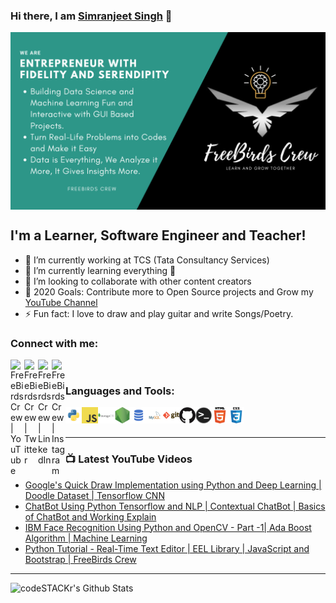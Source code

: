 ### Hi there, I am [Simranjeet Singh](https://www.instagram.com/itsexceptional/) 👋

[<img align="center" alt="FreeBirds Crew | YouTube" src="https://github.com/FreeBirdsCrew/freebirdscrew/blob/master/FreeBirds%20Crew.png" />](https://www.youtube.com/channel/UC4RZP6hNT5gMlWCm0NDzUWg?view_as=subscriber?sub_confirmation=1)

## I'm a Learner, Software Engineer and Teacher!
- 🔭 I’m currently working at TCS (Tata Consultancy Services)
- 🌱 I’m currently learning everything 🤣
- 👯 I’m looking to collaborate with other content creators
- 🥅 2020 Goals: Contribute more to Open Source projects and Grow my [YouTube Channel](https://www.youtube.com/channel/UC4RZP6hNT5gMlWCm0NDzUWg?view_as=subscriber?sub_confirmation=1)
- ⚡ Fun fact: I love to draw and play guitar and write Songs/Poetry.

### Connect with me:

[<img align="left" alt="FreeBirds Crew | YouTube" width="22px" src="https://cdn.jsdelivr.net/npm/simple-icons@v3/icons/youtube.svg" />](https://www.youtube.com/channel/UC4RZP6hNT5gMlWCm0NDzUWg?view_as=subscriber?sub_confirmation=1)
[<img align="left" alt="FreeBirds Crew | Twitter" width="22px" src="https://cdn.jsdelivr.net/npm/simple-icons@v3/icons/twitter.svg" />](https://twitter.com/CrewFreebirds)
[<img align="left" alt="FreeBirds Crew | LinkedIn" width="22px" src="https://cdn.jsdelivr.net/npm/simple-icons@v3/icons/linkedin.svg" />](https://www.linkedin.com/in/simranjeet-singh-ab8071153/)
[<img align="left" alt="FreeBirds Crew | Instagram" width="22px" src="https://cdn.jsdelivr.net/npm/simple-icons@v3/icons/instagram.svg" />](https://www.instagram.com/freebirdscrew/)

<br />

### Languages and Tools:
[<img align="left" alt="Python" width="26px" src="https://raw.githubusercontent.com/github/explore/80688e429a7d4ef2fca1e82350fe8e3517d3494d/topics/python/python.png"/>](https://bit.ly/2Pi452M)
[<img align="left" alt="JavaScript" width="26px" src="https://raw.githubusercontent.com/github/explore/80688e429a7d4ef2fca1e82350fe8e3517d3494d/topics/javascript/javascript.png" />](https://bit.ly/2Pi452M)
[<img align="left" alt="MongoDB" width="26px" src="https://raw.githubusercontent.com/github/explore/80688e429a7d4ef2fca1e82350fe8e3517d3494d/topics/mongodb/mongodb.png" />](https://bit.ly/2Pi452M)
[<img align="left" alt="Node.js" width="26px" src="https://raw.githubusercontent.com/github/explore/80688e429a7d4ef2fca1e82350fe8e3517d3494d/topics/nodejs/nodejs.png" />](https://bit.ly/2Pi452M)
[<img align="left" alt="SQL" width="26px" src="https://raw.githubusercontent.com/github/explore/80688e429a7d4ef2fca1e82350fe8e3517d3494d/topics/sql/sql.png" />](https://bit.ly/2Pi452M)
[<img align="left" alt="MySQL" width="26px" src="https://raw.githubusercontent.com/github/explore/80688e429a7d4ef2fca1e82350fe8e3517d3494d/topics/mysql/mysql.png" />](https://bit.ly/2Pi452M)
[<img align="left" alt="Git" width="26px" src="https://raw.githubusercontent.com/github/explore/80688e429a7d4ef2fca1e82350fe8e3517d3494d/topics/git/git.png" />](https://bit.ly/2Pi452M)
[<img align="left" alt="GitHub" width="26px" src="https://raw.githubusercontent.com/github/explore/78df643247d429f6cc873026c0622819ad797942/topics/github/github.png" />](https://bit.ly/2Pi452M)
[<img align="left" alt="HTML5" width="26px" src="https://raw.githubusercontent.com/github/explore/80688e429a7d4ef2fca1e82350fe8e3517d3494d/topics/terminal/terminal.png" />](https://bit.ly/2Pi452M)
[<img align="left" alt="HTML5" width="26px" src="https://raw.githubusercontent.com/github/explore/80688e429a7d4ef2fca1e82350fe8e3517d3494d/topics/html/html.png" />](https://bit.ly/2Pi452M)
[<img align="left" alt="CSS3" width="26px" src="https://raw.githubusercontent.com/github/explore/80688e429a7d4ef2fca1e82350fe8e3517d3494d/topics/css/css.png" />](https://bit.ly/2Pi452M)

<br />
<br />

---

### 📺 Latest YouTube Videos
<!-- YOUTUBE:START -->
- [Google's Quick Draw Implementation using Python and Deep Learning | Doodle Dataset | Tensorflow CNN](https://bit.ly/338uGrd)
- [ChatBot Using Python Tensorflow and NLP | Contextual ChatBot | Basics of ChatBot and Working Explain](https://bit.ly/3fmTkXr)
- [IBM Face Recognition Using Python and OpenCV - Part -1| Ada Boost Algorithm | Machine Learning](https://bit.ly/2BORGQC)
- [Python Tutorial - Real-Time Text Editor | EEL Library | JavaScript and Bootstrap | FreeBirds Crew](https://www.youtube.com/watch?v=FfU8pB0E6Cc)
<!-- YOUTUBE:END -->

---


<img align="left" alt="codeSTACKr's Github Stats" src="https://github-readme-stats.vercel.app/api?username=freebirdscrew&show_icons=true&hide_border=true" />

[youtube]: https://bit.ly/3hOgKqf
[instagram]: https://bit.ly/3jLR8vY
[linkedin]: https://bit.ly/3k4NL3i
[twitter]: https://twitter.com/CrewFreebirds
